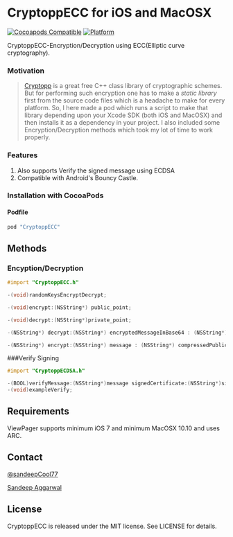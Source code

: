 # CryptoppECC for iOS and MacOSX

[![Cocoapods Compatible](https://img.shields.io/cocoapods/v/CryptoppECC.svg)](https://img.shields.io/cocoapods/v/CryptoppECC.svg)
[![Platform](https://img.shields.io/cocoapods/p/CryptoppECC.svg?style=flat)](http://cocoadocs.org/docsets/CryptoppECC)

CryptoppECC-Encryption/Decryption using ECC(Elliptic curve cryptography).

### Motivation
>[Cryptopp](https://www.cryptopp.com/) is a great free C++ class library of cryptographic schemes.
But for performing such encryption one has to make a *static library* first from the source code files which is a headache to make for every platform.
So, I here made a pod which runs a script to make that library depending upon your Xcode SDK (both iOS and MacOSX) and then installs it as a dependency in your project.
I also included some Encryption/Decryption methods which took my lot of time to work properly. 



### Features

1. Also supports Verify the signed message using ECDSA
2. Compatible with Android's Bouncy Castle.

### Installation with CocoaPods

#### Podfile

```ruby
pod "CryptoppECC"

```

## Methods

### Encyption/Decryption

```objective-c
#import "CryptoppECC.h"
```

```objective-c
-(void)randomKeysEncryptDecrypt;

-(void)encrypt:(NSString*) public_point;

-(void)decrypt:(NSString*)private_point;

-(NSString*) decrypt:(NSString*) encryptedMessageInBase64 : (NSString*) privateKeyExponentInBase64 curve:(CurveType)curveType;

-(NSString*) encrypt:(NSString*) message : (NSString*) compressedPublicKeyPointInBase64 curve:(CurveType)curveType;

```

###Verify Signing

```objective-c
#import "CryptoppECDSA.h"
```


```objective-c
-(BOOL)verifyMessage:(NSString*)message signedCertificate:(NSString*)signedCertificateInBase64  compressedServerPublicPoint:(NSString*)compressedServerPublicPointInBase64  curve:(CurveType)curveType;
-(void)exampleVerify;
```

## Requirements

ViewPager supports minimum iOS 7 and minimum MacOSX 10.10 and uses ARC.


## Contact
[@sandeepCool77](https://twitter.com/sandeepCool77)

[Sandeep Aggarwal](mailto:smartsandeep1129@gmail.com)

## License

CryptoppECC is released under the MIT license. See LICENSE for details.
